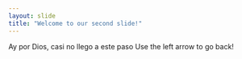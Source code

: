 ```yaml
---
layout: slide
title: "Welcome to our second slide!"
---
```

Ay por Dios, casi no llego a este paso
Use the left arrow to go back!
